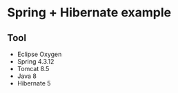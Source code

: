 # Spring + Hibernate example

## Tool
* Eclipse Oxygen
* Spring 4.3.12
* Tomcat 8.5
* Java 8
* Hibernate 5

